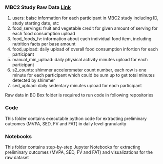 ### MBC2 Study Raw Data [Link](https://northwestern.box.com/s/sqevkmsd44pzo4yajqqg9zlvfte0j48o)
1. users: baisc information for each participant in MBC2 study including ID, study starting date, etc
2. food_servings: fruit and vegetable credit for given amount of serving for each food consumption upload 
3. food_foods_fv: information about each individual food item, including nutrition facts per base amount
4. food_upload: daily upload of overall food consumption infortion for each participant
5. manual_min_upload: daily physical activity minutes upload for each participant
6. s2_counts: shimmer accelerometer count number, each row is one minute for each participant which could be sum up to get total minutes detected by shimmer
7. sed_upload: daily sedentary minutes upload for each participant  

Raw data in BC Box folder is required to run code in following repositories

### Code
This folder contains executable python code for extracting preliminary outcomes (MVPA, SED, FV and FAT) in daily level granularity

### Notebooks
This folder contains step-by-step Jupyter Notebooks for extracting preliminary outcomes (MVPA, SED, FV and FAT) and visualizations for the raw dataset
